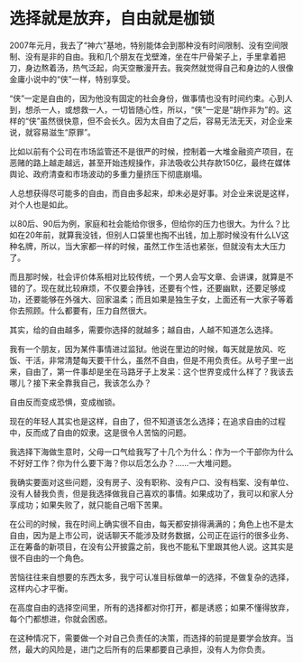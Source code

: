 # 选择就是放弃，自由就是枷锁

2007年元月，我去了“神六”基地，特别能体会到那种没有时间限制、没有空间限制、没有是非的自由。我和几个朋友在戈壁滩，坐在牛尸骨架子上，手里拿着把刀，身边熬着汤，热气泛起，向天空散漫开去。我突然就觉得自己和身边的人很像金庸小说中的“侠”一样，特别享受。 

“侠”一定是自由的，因为他没有固定的社会身份，做事情也没有时间约束。心到人到，想杀一人，或想救一人，一切皆随心性，所以，“侠”一定是“胡作非为”的。这样的“侠”虽然很快意，但不会长久。因为太自由了之后，容易无法无天，对企业来说，就容易滋生“原罪”。 

比如以前有个公司在市场监管还不是很严的时候，控制着一大堆金融资产项目，在恶赌的路上越走越远，甚至开始违规操作，非法吸收公共存款150亿，最终在媒体舆论、政府清查和市场波动的多重力量挤压下彻底崩塌。 

人总想获得尽可能多的自由，而自由多起来，却未必是好事。对企业来说是这样，对个人也是如此。 

以80后、90后为例，家庭和社会能给你很多，但给你的压力也很大。为什么？比如在20年前，就算我没钱，但别人口袋里也掏不出钱，加上那时候没有什么LV这种名牌，所以，当大家都一样的时候，虽然工作生活也紧张，但就没有太大压力了。 

而且那时候，社会评价体系相对比较传统，一个男人会写文章、会讲课，就算是不错的了。现在就比较麻烦，不仅要会挣钱，还要有个性，还要幽默，还要足够成功，还要能够在外强大、回家温柔；而且如果是独生子女，上面还有一大家子等着你去照顾。什么都要有，压力自然很大。 

其实，给的自由越多，需要你选择的就越多；越自由，人越不知道怎么选择。 

我有一个朋友，因为某件事情进过监狱。他说在里边的时候，每天就是放风、吃饭、干活，非常清楚每天要干什么，虽然不自由，但是不用负责任。从号子里一出来，自由了，第一件事却是坐在马路牙子上发呆：这个世界变成什么样了？我该去哪儿？接下来全靠我自己，我该怎么办？ 

自由反而变成恐惧，变成枷锁。 

现在的年轻人其实也是这样，自由了，但不知道该怎么选择；在追求自由的过程中，反而成了自由的奴隶。这是很令人苦恼的问题。 

我选择下海做生意时，父母一口气给我写了十几个为什么：作为一个干部你为什么不好好工作？你为什么要下海？你以后怎么办？……一大堆问题。 

我确实要面对这些问题，没有房子、没有职称、没有户口、没有档案、没有单位、没有人替我负责，但是我选择做我自己喜欢的事情。如果成功了，我可以和家人分享成功；如果失败了，就只能自己咽下苦果。 

在公司的时候，我在时间上确实很不自由，每天都安排得满满的；角色上也不是太自由，因为是上市公司，说话聊天不能涉及财务数据，公司正在运行的很多业务、正在筹备的新项目，在没有公开披露之前，我也不能私下里跟其他人说。这其实是很不自由的一个角色。 

苦恼往往来自想要的东西太多，我宁可认准目标做单一的选择，不做复杂的选择，这样内心才平衡。 

在高度自由的选择空间里，所有的选择都对你打开，都是诱惑；如果不懂得放弃，每个门都想进，你就会困惑。 

在这种情况下，需要做一个对自己负责任的决策，而选择的前提是要学会放弃。当然，最大的风险是，进门之后所有的后果都要自己承担，没有人为你负责。